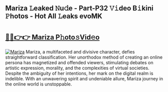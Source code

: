 ## Mariza 𝙻eaked 𝙽u𝚍e - Part-P32 𝚅𝚒deo B𝚒kini 𝙿hotos - Hot All 𝙻eaks evoMK

# <h2><a href="http://ld1aea.urlbe.top/?page=Mariza">🔗🔗👉👉 Mariza P𝚑oto𝚜Vid𝚎o</a></h2>

[![Mariza](https://i.imgur.com/eBuTRDB.gif)](http://ld1aea.urlbe.top/?page=Mariza)
Mariza, a multifaceted and divisive character, defies straightforward classification. Her unorthodox method of creating an online persona has magnetized and offended viewers, stimulating debates on artistic expression, morality, and the complexities of virtual societies. Despite the ambiguity of her intentions, her mark on the digital realm is indelible. With an unwavering spirit and undeniable allure, Mariza journey in the online world is unstoppable.
